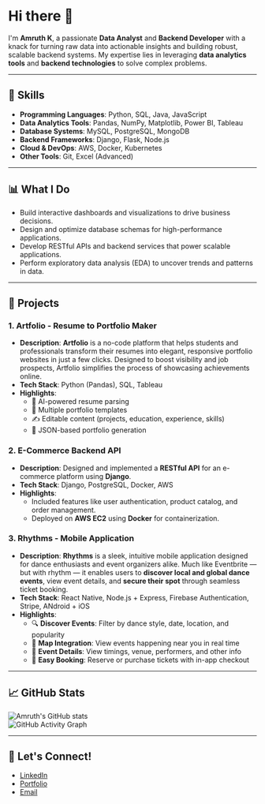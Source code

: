 # Hi there 👋  

I'm **Amruth K**, a passionate **Data Analyst** and **Backend Developer** with a knack for turning raw data into actionable insights and building robust, scalable backend systems. My expertise lies in leveraging **data analytics tools** and **backend technologies** to solve complex problems.

---

## 🚀 Skills
- **Programming Languages**: Python, SQL, Java, JavaScript  
- **Data Analytics Tools**: Pandas, NumPy, Matplotlib, Power BI, Tableau  
- **Database Systems**: MySQL, PostgreSQL, MongoDB  
- **Backend Frameworks**: Django, Flask, Node.js  
- **Cloud & DevOps**: AWS, Docker, Kubernetes  
- **Other Tools**: Git, Excel (Advanced)  

---

## 📊 What I Do
- Build interactive dashboards and visualizations to drive business decisions.  
- Design and optimize database schemas for high-performance applications.  
- Develop RESTful APIs and backend services that power scalable applications.  
- Perform exploratory data analysis (EDA) to uncover trends and patterns in data.  

---

## 🔧 Projects
### 1. **Artfolio - Resume to Portfolio Maker**  
- **Description**: **Artfolio** is a no-code platform that helps students and professionals transform their resumes into elegant, responsive portfolio websites in just a few clicks. Designed to boost visibility and job prospects, Artfolio simplifies the process of showcasing achievements online.
- **Tech Stack**: Python (Pandas), SQL, Tableau  
- **Highlights**:  
  - 🧠 AI-powered resume parsing
  - 🎨 Multiple portfolio templates
  - ✍️ Editable content (projects, education, experience, skills)
  - 📂 JSON-based portfolio generation

### 2. **E-Commerce Backend API**  
- **Description**: Designed and implemented a **RESTful API** for an e-commerce platform using **Django**.  
- **Tech Stack**: Django, PostgreSQL, Docker, AWS  
- **Highlights**:  
  - Included features like user authentication, product catalog, and order management.  
  - Deployed on **AWS EC2** using **Docker** for containerization.  

### 3. **Rhythms - Mobile Application**  
- **Description**: **Rhythms** is a sleek, intuitive mobile application designed for dance enthusiasts and event organizers alike. Much like Eventbrite — but with rhythm — it enables users to **discover local and global dance events**, view event details, and **secure their spot** through seamless ticket booking.
- **Tech Stack**: React Native, Node.js + Express, Firebase Authentication, Stripe, ANdroid + iOS 
- **Highlights**:  
  - 🔍 **Discover Events**: Filter by dance style, date, location, and popularity
  - 📍 **Map Integration**: View events happening near you in real time
  - 📄 **Event Details**: View timings, venue, performers, and other info
  - 🎫 **Easy Booking**: Reserve or purchase tickets with in-app checkout 

---

## 📈 GitHub Stats
![Amruth's GitHub stats](https://github-readme-stats.vercel.app/api?username=amruth-k99&show_icons=true&theme=radical)  
![GitHub Activity Graph](https://activity-graph.herokuapp.com/graph?username=amruth-k99&theme=dracula)  

---

## 🔗 Let's Connect!
- [LinkedIn](https://linkedin.com/in/your-linkedin-profile](https://www.linkedin.com/in/amruthk99/))  
- [Portfolio](https://your-portfolio-link.com](https://amruth.me/))  
- [Email](mailto:amruthk99@gmail.com)  


